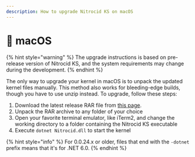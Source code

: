 ```yaml
---
description: How to upgrade Nitrocid KS on macOS
---
```


# 🍎 macOS

{% hint style="warning" %}
The upgrade instructions is based on pre-release version of Nitrocid KS, and the system requirements may change during the development.
{% endhint %}

The only way to upgrade your kernel in macOS is to unpack the updated kernel files manually. This method also works for bleeding-edge builds, though you have to use unzip instead. To upgrade, follow these steps:

1. Download the latest release RAR file from [this page](https://github.com/Aptivi/Kernel-Simulator/releases).
2. Unpack the RAR archive to any folder of your choice
3. Open your favorite terminal emulator, like iTerm2, and change the working directory to a folder containing the Nitrocid KS executable
4. Execute `dotnet Nitrocid.dll` to start the kernel

{% hint style="info" %}
For 0.0.24.x or older, files that end with the `-dotnet` prefix means that it's for .NET 6.0.
{% endhint %}
